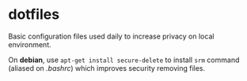 # dotfiles
Basic configuration files used daily to increase privacy on local environment. 

On **debian**, use `apt-get install secure-delete` to install `srm` command (aliased on *.bashrc*) which improves security removing files.
